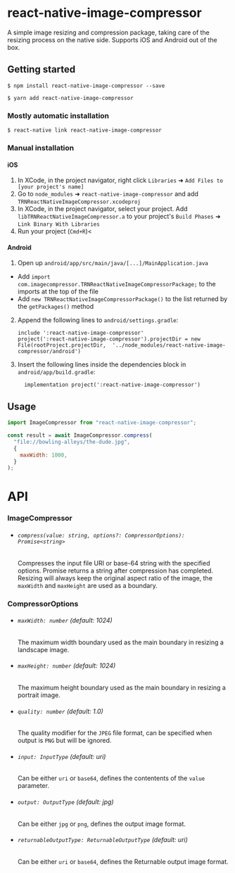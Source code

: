 # react-native-image-compressor

A simple image resizing and compression package, taking care of the resizing process on the native side. Supports iOS and Android out of the box.

## Getting started

`$ npm install react-native-image-compressor --save`

`$ yarn add react-native-image-compressor`

### Mostly automatic installation

`$ react-native link react-native-image-compressor`

### Manual installation

#### iOS

1. In XCode, in the project navigator, right click `Libraries` ➜ `Add Files to [your project's name]`
2. Go to `node_modules` ➜ `react-native-image-compressor` and add `TRNReactNativeImageCompressor.xcodeproj`
3. In XCode, in the project navigator, select your project. Add `libTRNReactNativeImageCompressor.a` to your project's `Build Phases` ➜ `Link Binary With Libraries`
4. Run your project (`Cmd+R`)<

#### Android

1. Open up `android/app/src/main/java/[...]/MainApplication.java`

- Add `import com.imagecompressor.TRNReactNativeImageCompressorPackage;` to the imports at the top of the file
- Add `new TRNReactNativeImageCompressorPackage()` to the list returned by the `getPackages()` method

2. Append the following lines to `android/settings.gradle`:
   ```
   include ':react-native-image-compressor'
   project(':react-native-image-compressor').projectDir = new File(rootProject.projectDir, 	'../node_modules/react-native-image-compressor/android')
   ```
3. Insert the following lines inside the dependencies block in `android/app/build.gradle`:
   ```
     implementation project(':react-native-image-compressor')
   ```

## Usage

```javascript
import ImageCompressor from "react-native-image-compressor";

const result = await ImageCompressor.compress(
  "file://bowling-alleys/the-dude.jpg",
  {
    maxWidth: 1000,
  }
);
```

# API

### ImageCompressor

- ###### `compress(value: string, options?: CompressorOptions): Promise<string>`

  Compresses the input file URI or base-64 string with the specified options. Promise returns a string after compression has completed. Resizing will always keep the original aspect ratio of the image, the `maxWidth` and `maxHeight` are used as a boundary.

### CompressorOptions

- ###### `maxWidth: number` (default: 1024)

  The maximum width boundary used as the main boundary in resizing a landscape image.

- ###### `maxHeight: number` (default: 1024)

  The maximum height boundary used as the main boundary in resizing a portrait image.

- ###### `quality: number` (default: 1.0)

  The quality modifier for the `JPEG` file format, can be specified when output is `PNG` but will be ignored.

- ###### `input: InputType` (default: uri)

  Can be either `uri` or `base64`, defines the contentents of the `value` parameter.

- ###### `output: OutputType` (default: jpg)

  Can be either `jpg` or `png`, defines the output image format.

- ###### `returnableOutputType: ReturnableOutputType` (default: uri)
  Can be either `uri` or `base64`, defines the Returnable output image format.
